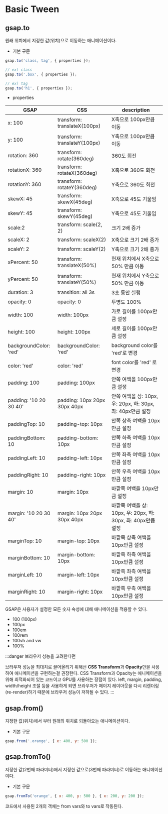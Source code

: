 # Basic Tween

## gsap.to

원래 위치에서 지정한 값(위치)으로 이동하는 애니메이션이다.

- 기본 구문

```javascript
gsap.to('class, tag', { properties });

// ex) class
gsap.to('.box', { properties });

// ex) tag
gsap.to('h1', { properties });
```

- properties

| GSAP                   | CSS                          | description                                                   |
| ---------------------- | ---------------------------- | ------------------------------------------------------------- |
| x: 100                 | transform: translateX(100px) | X축으로 100px만큼 이동                                        |
| y: 100                 | transform: translateY(100px) | Y축으로 100px만큼 이동                                        |
| rotation: 360          | transform: rotate(360deg)    | 360도 회전                                                    |
| rotationX: 360         | transform: rotateX(360deg)   | X축으로 360도 회전                                            |
| rotationY: 360         | transform: rotateY(360deg)   | Y축으로 360도 회전                                            |
| skewX: 45              | transform: skewX(45deg)      | X축으로 45도 기울임                                           |
| skewY: 45              | transform: skewY(45deg)      | Y축으로 45도 기울임                                           |
| scale:2                | transform: scale(2, 2)       | 크기 2배 증가                                                 |
| scaleX: 2              | transform: scaleX(2)         | X축으로 크기 2배 증가                                         |
| scaleY: 2              | transform: scaleY(2)         | Y축으로 크기 2배 증가                                         |
| xPercent: 50           | transform: translateX(50%)   | 현재 위치에서 X축으로 50% 만큼 이동                           |
| yPercent: 50           | transform: translateY(50%)   | 현재 위치에서 Y축으로 50% 만큼 이동                           |
| duration: 3            | transition: all 3s           | 3초 동안 실행                                                 |
| opacity: 0             | opacity: 0                   | 투명도 100%                                                   |
| width: 100             | width: 100px                 | 가로 길이를 100px만큼 설정                                    |
| height: 100            | height: 100px                | 세로 길이를 100px만큼 설정                                    |
| backgroundColor: 'red' | backgroundColor: 'red'       | background color를 'red'로 변경                               |
| color: 'red'           | color: 'red'                 | font color를 'red' 로 변경                                    |
| padding: 100           | padding: 100px               | 안쪽 여백을 100px만큼 설정                                    |
| padding: '10 20 30 40' | padding: 10px 20px 30px 40px | 안쪽 여백을 상: 10px, 우: 20px, 하: 30px, 좌: 40px만큼 설정   |
| paddingTop: 10         | padding-top: 10px            | 안쪽 상측 여백을 10px만큼 설정                                |
| paddingBottom: 10      | padding-bottom: 10px         | 안쪽 하측 여백을 10px만큼 설정                                |
| paddingLeft: 10        | padding-left: 10px           | 안쪽 좌측 여백을 10px만큼 설정                                |
| paddingRight: 10       | padding-right: 10px          | 안쪽 우측 여백을 10px만큼 설정                                |
| margin: 10             | margin: 10px                 | 바깥쪽 여백을 10px만큼 설정                                   |
| margin: '10 20 30 40'  | margin: 10px 20px 30px 40px  | 바깥쪽 여백을 상: 10px, 우: 20px, 하: 30px, 좌: 40px만큼 설정 |
| marginTop: 10          | margin-top: 10px             | 바깥쪽 상측 여백을 10px만큼 설정                              |
| marginBottom: 10       | margin-bottom: 10px          | 바깥쪽 하측 여백을 10px만큼 설정                              |
| marginLeft: 10         | margin-left: 10px            | 바깥쪽 좌측 여백을 10px만큼 설정                              |
| marginRight: 10        | margin-right: 10px           | 바깥쪽 우측 여백을 10px만큼 설정                              |

GSAP은 사용자가 설정한 모든 숫자 속성에 대해 애니메이션을 적용할 수 있다.

- 100 (100px)
- 100px
- 100em
- 100rem
- 100vh and vw
- 100%

:::danger 브라우저 성능을 고려한다면

브라우저 성능을 최대치로 끌어올리기 위해선 **CSS Transform**과 **Opacity**만을 사용하여 애니메이션을 구현하는걸 권장한다. CSS Transform과 Opacity는 애니메이션을 위해 최적화되어 있는 코드이고 GPU를 사용하는 장점이 있다. left, margin, padding, width/height 조절 등을 사용하게 되면 브라우저가 페이지 레이아웃을 다시 리렌더링(re-render)하기 때문에 브라우저 성능이 저하될 수 있다.
:::

## gsap.from()

지정한 값(위치)에서 부터 원래의 위치로 되돌아오는 애니메이션이다.

- 기본 구문

```javascript
gsap.from('.orange', { x: 400, y: 500 });
```

## gsap.fromTo()

지정한 값(2번째 파라미터)에서 지정한 값으로(3번째 파라미터)로 이동하는 애니메이션이다.

- 기본 구문

```javascript
gsap.fromTo('orange', { x: 400, y: 500 }, { x: 200, y: 200 });
```

코드에서 사용된 2개의 객체는 from vars와 to vars로 작동된다.
